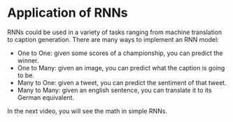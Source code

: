 # Application of RNNs

RNNs could be used in a variety of tasks ranging from machine translation to caption generation. There are many ways to implement an RNN model:

* One to One: given some scores of a championship, you can predict the winner. 
* One to Many: given an image, you can predict what the caption is going to be.
* Many to One: given a tweet, you can predict the sentiment of that tweet. 
* Many to Many: given an english sentence, you can translate it to its German equivalent. 

In the next video, you will see the math in simple RNNs. 

